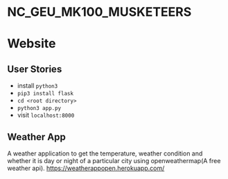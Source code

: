 # NC_GEU_MK100_MUSKETEERS
# Website 
## User Stories
- install `python3`
- `pip3 install flask`
- `cd <root directory>`
- `python3 app.py`
- visit `localhost:8000`

## Weather App
A weather application to get the temperature, weather condition and whether it is day or night of a particular city using openweathermap(A free weather api).
<a href="https://weatherappopen.herokuapp.com/">https://weatherappopen.herokuapp.com/</a>
